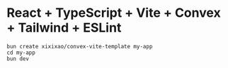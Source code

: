 # React + TypeScript + Vite + Convex + Tailwind + ESLint

```
bun create xixixao/convex-vite-template my-app
cd my-app
bun dev
```
